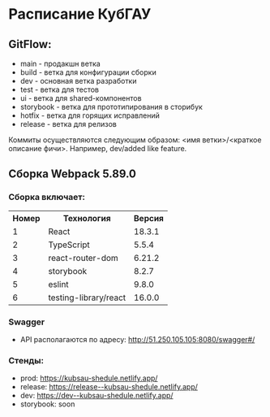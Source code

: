 # Расписание КубГАУ

## GitFlow:

- main - продакшн ветка
- build - ветка для конфигурации сборки
- dev - основная ветка разработки
- test - ветка для тестов
- ui - ветка для shared-компонентов
- storybook - ветка для прототипирования в сторибук
- hotfix - ветка для горящих исправлений
- release - ветка для релизов

Коммиты осуществляются следующим образом: <имя ветки>/<краткое описание фичи>. Например, dev/added like feature.

## Сборка Webpack 5.89.0

### Сборка включает:

<table>
    <tr>
        <th>Номер</th>
        <th>Технология</th>
        <th>Версия</th>
    </tr>
    <tr>
        <td>1</td>
        <td>React</td>
        <td>18.3.1</td>
    </tr>
    </tr>
    <tr>
        <td>2</td>
        <td>TypeScript</td>
        <td>5.5.4</td>
    </tr>
    </tr>
    <tr>
        <td>3</td>
        <td>react-router-dom</td>
        <td>6.21.2</td>
    </tr>
    <tr>
        <td>4</td>
        <td>storybook</td>
        <td>8.2.7</td>
    </tr>
    <tr>
        <td>5</td>
        <td>eslint</td>
        <td>9.8.0</td>
    </tr>
    <tr>
        <td>6</td>
        <td>testing-library/react</td>
        <td>16.0.0</td>
    </tr>
</table>

### Swagger

- API располагаются по адресу: http://51.250.105.105:8080/swagger#/

### Стенды:

- prod: https://kubsau-shedule.netlify.app/
- release: https://release--kubsau-shedule.netlify.app/
- dev: https://dev--kubsau-shedule.netlify.app/
- storybook: soon
